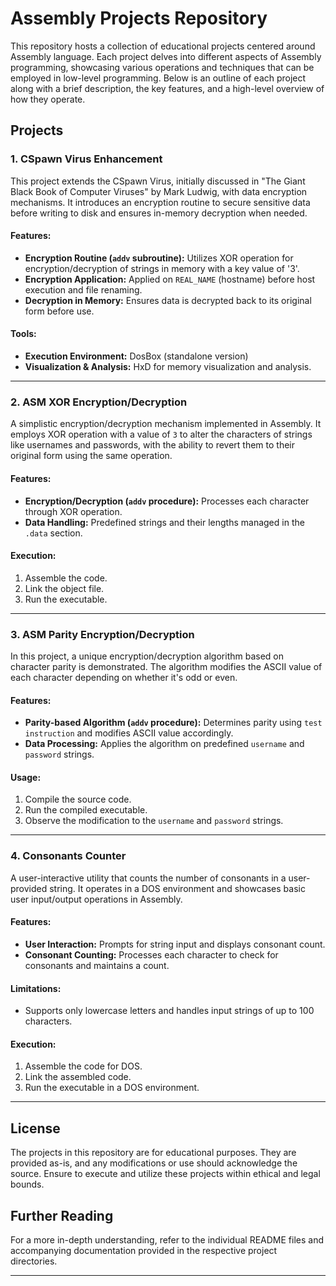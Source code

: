 # Assembly Projects Repository

This repository hosts a collection of educational projects centered around Assembly language. Each project delves into different aspects of Assembly programming, showcasing various operations and techniques that can be employed in low-level programming. Below is an outline of each project along with a brief description, the key features, and a high-level overview of how they operate.

## Projects

### 1. CSpawn Virus Enhancement

This project extends the CSpawn Virus, initially discussed in "The Giant Black Book of Computer Viruses" by Mark Ludwig, with data encryption mechanisms. It introduces an encryption routine to secure sensitive data before writing to disk and ensures in-memory decryption when needed. 

#### Features:
- **Encryption Routine (`addv` subroutine):** Utilizes XOR operation for encryption/decryption of strings in memory with a key value of '3'.
- **Encryption Application:** Applied on `REAL_NAME` (hostname) before host execution and file renaming.
- **Decryption in Memory:** Ensures data is decrypted back to its original form before use.

#### Tools:
- **Execution Environment:** DosBox (standalone version)
- **Visualization & Analysis:** HxD for memory visualization and analysis.

---

### 2. ASM XOR Encryption/Decryption

A simplistic encryption/decryption mechanism implemented in Assembly. It employs XOR operation with a value of `3` to alter the characters of strings like usernames and passwords, with the ability to revert them to their original form using the same operation.

#### Features:
- **Encryption/Decryption (`addv` procedure):** Processes each character through XOR operation.
- **Data Handling:** Predefined strings and their lengths managed in the `.data` section.

#### Execution:
1. Assemble the code.
2. Link the object file.
3. Run the executable.

---

### 3. ASM Parity Encryption/Decryption

In this project, a unique encryption/decryption algorithm based on character parity is demonstrated. The algorithm modifies the ASCII value of each character depending on whether it's odd or even.

#### Features:
- **Parity-based Algorithm (`addv` procedure):** Determines parity using `test instruction` and modifies ASCII value accordingly.
- **Data Processing:** Applies the algorithm on predefined `username` and `password` strings.

#### Usage:
1. Compile the source code.
2. Run the compiled executable.
3. Observe the modification to the `username` and `password` strings.

---

### 4. Consonants Counter

A user-interactive utility that counts the number of consonants in a user-provided string. It operates in a DOS environment and showcases basic user input/output operations in Assembly.

#### Features:
- **User Interaction:** Prompts for string input and displays consonant count.
- **Consonant Counting:** Processes each character to check for consonants and maintains a count.

#### Limitations:
- Supports only lowercase letters and handles input strings of up to 100 characters.

#### Execution:
1. Assemble the code for DOS.
2. Link the assembled code.
3. Run the executable in a DOS environment.

---

## License

The projects in this repository are for educational purposes. They are provided as-is, and any modifications or use should acknowledge the source. Ensure to execute and utilize these projects within ethical and legal bounds.

## Further Reading

For a more in-depth understanding, refer to the individual README files and accompanying documentation provided in the respective project directories.

---
